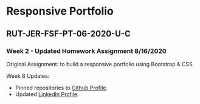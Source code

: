 # Responsive Portfolio
## RUT-JER-FSF-PT-06-2020-U-C
### Week 2 - Updated Homework Assignment 8/16/2020

Original Assignment: to build a responsive portfolio using Bootstrap &amp; CSS.

Week 8 Updates:
- Pinned repositories to [Github Profile](https://github.com/BwayCarl).
- Updated [LinkedIn Profile](https://www.linkedin.com/in/carlos-martinez-8702b146/).

